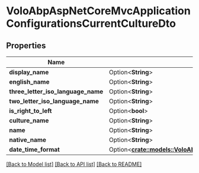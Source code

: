 # VoloAbpAspNetCoreMvcApplicationConfigurationsCurrentCultureDto

## Properties

Name | Type | Description | Notes
------------ | ------------- | ------------- | -------------
**display_name** | Option<**String**> |  | [optional]
**english_name** | Option<**String**> |  | [optional]
**three_letter_iso_language_name** | Option<**String**> |  | [optional]
**two_letter_iso_language_name** | Option<**String**> |  | [optional]
**is_right_to_left** | Option<**bool**> |  | [optional]
**culture_name** | Option<**String**> |  | [optional]
**name** | Option<**String**> |  | [optional]
**native_name** | Option<**String**> |  | [optional]
**date_time_format** | Option<[**crate::models::VoloAbpAspNetCoreMvcApplicationConfigurationsDateTimeFormatDto**](Volo.Abp.AspNetCore.Mvc.ApplicationConfigurations.DateTimeFormatDto.md)> |  | [optional]

[[Back to Model list]](../README.md#documentation-for-models) [[Back to API list]](../README.md#documentation-for-api-endpoints) [[Back to README]](../README.md)


